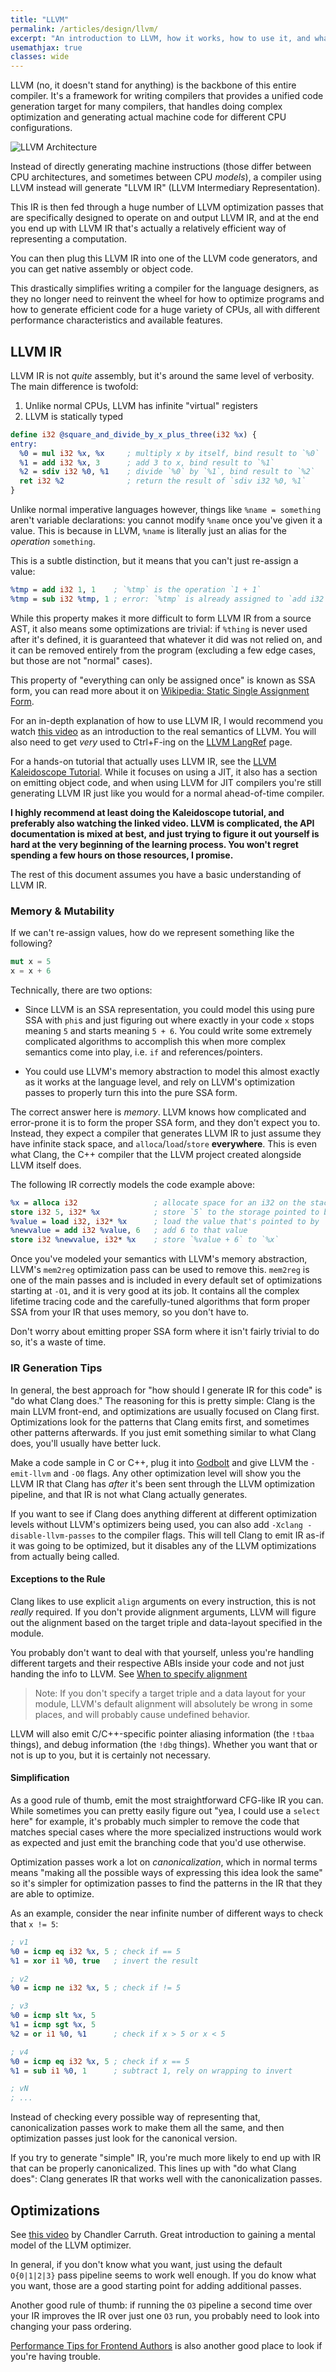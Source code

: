 ```yaml
---
title: "LLVM"
permalink: /articles/design/llvm/
excerpt: "An introduction to LLVM, how it works, how to use it, and what mistakes to not make."
usemathjax: true
classes: wide
---
```


LLVM (no, it doesn't stand for anything) is the backbone of this entire compiler. It's a framework for 
writing compilers that provides a unified code generation target for many compilers, that 
handles doing complex optimization and generating actual machine code for different CPU configurations.

![LLVM Architecture](/assets/images/compiler-design/llvm/llvm-architecture.png)

Instead of directly generating machine instructions (those differ between CPU architectures, and sometimes
between CPU *models*), a compiler using LLVM instead will generate "LLVM IR" (LLVM Intermediary Representation).

This IR is then fed through a huge number of LLVM optimization passes that are specifically designed to operate
on and output LLVM IR, and at the end you end up with LLVM IR that's actually a relatively efficient
way of representing a computation. 

You can then plug this LLVM IR into one of the LLVM code generators, and you can get native assembly or 
object code. 

This drastically simplifies writing a compiler for the language designers, as they no longer need to reinvent the
wheel for how to optimize programs and how to generate efficient code for a huge variety of CPUs, all with
different performance characteristics and available features. 

## LLVM IR

LLVM IR is not *quite* assembly, but it's around the same level of verbosity. The main difference is twofold:

1. Unlike normal CPUs, LLVM has infinite "virtual" registers
2. LLVM is statically typed

~~~ llvm
define i32 @square_and_divide_by_x_plus_three(i32 %x) {
entry:
  %0 = mul i32 %x, %x     ; multiply x by itself, bind result to `%0`
  %1 = add i32 %x, 3      ; add 3 to x, bind result to `%1`
  %2 = sdiv i32 %0, %1    ; divide `%0` by `%1`, bind result to `%2`
  ret i32 %2              ; return the result of `sdiv i32 %0, %1`
}
~~~

Unlike normal imperative languages however, things like `%name = something` aren't variable 
declarations: you cannot modify `%name` once you've given it a value. This is because in LLVM, 
`%name` is literally just an alias for the *operation* `something`.

This is a subtle distinction, but it means that you can't just re-assign a value:

~~~ llvm 
%tmp = add i32 1, 1    ; `%tmp` is the operation `1 + 1`
%tmp = sub i32 %tmp, 1 ; error: `%tmp` is already assigned to `add i32 1, 1`
~~~

While this property makes it more difficult to form LLVM IR from a source AST, 
it also means some optimizations are trivial: if `%thing` is never used after it's defined,
it is guaranteed that whatever it did was not relied on, and it can be removed entirely
from the program (excluding a few edge cases, but those are not "normal" cases).

This property of "everything can only be assigned once" is known as SSA form, you can
read more about it on [Wikipedia: Static Single Assignment Form](https://en.wikipedia.org/wiki/Static_single_assignment_form).

For an in-depth explanation of how to use LLVM IR, I would recommend you watch [this video](https://www.youtube.com/watch?v=m8G_S5LwlTo)
as an introduction to the real semantics of LLVM. You will also need to get *very* used to Ctrl+F-ing on 
the [LLVM LangRef](https://llvm.org/docs/LangRef.html) page.

For a hands-on tutorial that actually uses LLVM IR, see the [LLVM Kaleidoscope Tutorial](https://llvm.org/docs/tutorial/).
While it focuses on using a JIT, it also has a section on emitting object code, and when using LLVM
for JIT compilers you're still generating LLVM IR just like you would for a normal ahead-of-time compiler. 

**I highly recommend at least doing the Kaleidoscope tutorial, and preferably also watching the linked video. LLVM**
**is complicated, the API documentation is mixed at best, and just trying to figure it out yourself is hard at the**
**very beginning of the learning process. You won't regret spending a few hours on those resources, I promise.**

The rest of this document assumes you have a basic understanding of LLVM IR. 

### Memory & Mutability

If we can't re-assign values, how do we represent something like the following?

~~~ rs
mut x = 5
x = x + 6
~~~

Technically, there are two options: 

- Since LLVM is an SSA representation, you could model this using pure SSA with `phi`s and just figuring out
  where exactly in your code `x` stops meaning `5` and starts meaning `5 + 6`. You could write some extremely
  complicated algorithms to accomplish this when more complex semantics come into play, i.e. `if` and references/pointers.

- You could use LLVM's memory abstraction to model this almost exactly as it works at the language level,
  and rely on LLVM's optimization passes to properly turn this into the pure SSA form. 

The correct answer here is *memory*. LLVM knows how complicated and error-prone it is to form
the proper SSA form, and they don't expect you to. Instead, they expect a compiler that generates
LLVM IR to just assume they have infinite stack space, and `alloca`/`load`/`store` **everywhere**.
This is even what Clang, the C++ compiler that the LLVM project created alongside LLVM itself does.

The following IR correctly models the code example above:

~~~ llvm
%x = alloca i32                 ; allocate space for an i32 on the stack, give `%x` a pointer to the space
store i32 5, i32* %x            ; store `5` to the storage pointed to by `%ptr`
%value = load i32, i32* %x      ; load the value that's pointed to by `%ptr`, 5 right now
%newvalue = add i32 %value, 6   ; add 6 to that value
store i32 %newvalue, i32* %x    ; store `%value + 6` to `%x`
~~~

Once you've modeled your semantics with LLVM's memory abstraction, LLVM's `mem2reg` optimization pass can be
used to remove this. `mem2reg` is one of the main passes and is included in every default set of optimizations
starting at `-O1`, and it is very good at its job. It contains all the complex lifetime tracing code and the
carefully-tuned algorithms that form proper SSA from your IR that uses memory, so you don't have to. 

Don't worry about emitting proper SSA form where it isn't fairly trivial to do so, it's a waste of time.

### IR Generation Tips

In general, the best approach for "how should I generate IR for this code" is "do what Clang does." The
reasoning for this is pretty simple: Clang is the main LLVM front-end, and optimizations are usually focused
on Clang first. Optimizations look for the patterns that Clang emits first, and sometimes other patterns afterwards.
If you just emit something similar to what Clang does, you'll usually have better luck.

Make a code sample in C or C++, plug it into [Godbolt](https://godbolt.org/z/KKxxEWK43) and give LLVM 
the `-emit-llvm` and `-O0` flags. Any other optimization level will show you the LLVM IR that Clang has
*after* it's been sent through the LLVM optimization pipeline, and that IR is not what Clang actually generates.

If you want to see if Clang does anything different at different optimization levels without
LLVM's optimizers being used, you can also add `-Xclang -disable-llvm-passes` to the compiler flags. This
will tell Clang to emit IR as-if it was going to be optimized, but it disables any of the LLVM optimizations
from actually being called. 

#### Exceptions to the Rule

Clang likes to use explicit `align` arguments on every instruction, this is not *really* required. If you
don't provide alignment arguments, LLVM will figure out the alignment based on the target triple and
data-layout specified in the module. 

You probably don't want to deal with that yourself, unless you're handling different targets and their
respective ABIs inside your code and not just handing the info to LLVM. See [When to specify alignment](https://llvm.org/docs/Frontend/PerformanceTips.html#when-to-specify-alignment)

> Note: If you don't specify a target triple and a data layout for your module, LLVM's default alignment
> will absolutely be wrong in some places, and will probably cause undefined behavior. 

LLVM will also emit C/C++-specific pointer aliasing information (the `!tbaa` things), and debug
information (the `!dbg` things). Whether you want that or not is up to you, but it is certainly
not necessary.

#### Simplification

As a good rule of thumb, emit the most straightforward CFG-like IR you can. While sometimes
you can pretty easily figure out "yea, I could use a `select` here" for example, it's probably
much simpler to remove the code that matches special cases where the more specialized instructions
would work as expected and just emit the branching code that you'd use otherwise.

Optimization passes work a lot on *canonicalization*, which in normal terms means "making all the possible
ways of expressing this idea look the same" so it's simpler for optimization passes to find the
patterns in the IR that they are able to optimize. 

As an example, consider the near infinite number of different ways to check that `x != 5`:

~~~ llvm
; v1
%0 = icmp eq i32 %x, 5 ; check if == 5
%1 = xor i1 %0, true   ; invert the result

; v2
%0 = icmp ne i32 %x, 5 ; check if != 5

; v3
%0 = icmp slt %x, 5    
%1 = icmp sgt %x, 5  
%2 = or i1 %0, %1      ; check if x > 5 or x < 5

; v4
%0 = icmp eq i32 %x, 5 ; check if x == 5
%1 = sub i1 %0, 1      ; subtract 1, rely on wrapping to invert

; vN 
; ...
~~~

Instead of checking every possible way of representing that, canonicalization
passes work to make them all the same, and then optimization passes just look
for the canonical version. 

If you try to generate "simple" IR, you're much more likely to end up with IR that can
be properly canonicalized. This lines up with "do what Clang does": Clang generates IR
that works well with the canonicalization passes. 

## Optimizations

See [this video](https://www.youtube.com/watch?v=FnGCDLhaxKU) by Chandler Carruth. Great 
introduction to gaining a mental model of the LLVM optimizer. 

In general, if you don't know what you want, just using the default `O{0|1|2|3}` pass pipeline
seems to work well enough. If you do know what you want, those are a good starting point
for adding additional passes. 

Another good rule of thumb: if running the `O3` pipeline a second time over your IR
improves the IR over just one `O3` run, you probably need to look into changing your 
pass ordering. 

[Performance Tips for Frontend Authors](https://llvm.org/docs/Frontend/PerformanceTips.html)
is also another good place to look if you're having trouble.
